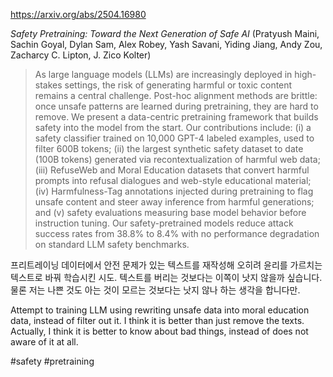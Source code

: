 https://arxiv.org/abs/2504.16980

*Safety Pretraining: Toward the Next Generation of Safe AI* (Pratyush Maini, Sachin Goyal, Dylan Sam, Alex Robey, Yash Savani, Yiding Jiang, Andy Zou, Zacharcy C. Lipton, J. Zico Kolter)

> As large language models (LLMs) are increasingly deployed in high-stakes settings, the risk of generating harmful or toxic content remains a central challenge. Post-hoc alignment methods are brittle: once unsafe patterns are learned during pretraining, they are hard to remove. We present a data-centric pretraining framework that builds safety into the model from the start. Our contributions include: (i) a safety classifier trained on 10,000 GPT-4 labeled examples, used to filter 600B tokens; (ii) the largest synthetic safety dataset to date (100B tokens) generated via recontextualization of harmful web data; (iii) RefuseWeb and Moral Education datasets that convert harmful prompts into refusal dialogues and web-style educational material; (iv) Harmfulness-Tag annotations injected during pretraining to flag unsafe content and steer away inference from harmful generations; and (v) safety evaluations measuring base model behavior before instruction tuning. Our safety-pretrained models reduce attack success rates from 38.8% to 8.4% with no performance degradation on standard LLM safety benchmarks.

프리트레이닝 데이터에서 안전 문제가 있는 텍스트를 재작성해 오히려 윤리를 가르치는 텍스트로 바꿔 학습시킨 시도. 텍스트를 버리는 것보다는 이쪽이 낫지 않을까 싶습니다. 물론 저는 나쁜 것도 아는 것이 모르는 것보다는 낫지 않나 하는 생각을 합니다만.

<english>
Attempt to training LLM using rewriting unsafe data into moral education data, instead of filter out it. I think it is better than just remove the texts. Actually, I think it is better to know about bad things, instead of does not aware of it at all.
</english>

#safety #pretraining 